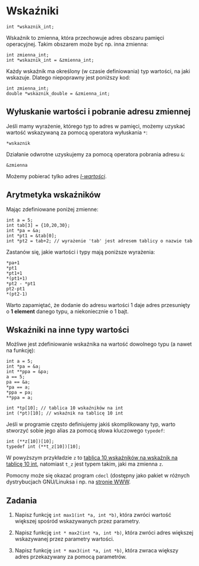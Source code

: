 Wskaźniki
=========================

    int *wskaznik_int;

Wskaźnik to zmienna, która przechowuje adres
obszaru pamięci operacyjnej.
Takim obszarem może być np. inna zmienna:

    int zmienna_int;
    int *wskaznik_int = &zmienna_int;

Każdy wskaźnik ma określony (w czasie definiowania) typ wartości,
na jaki wskazuje.
Dlatego niepoprawny jest poniższy kod:

    int zmienna_int;
    double *wskaznik_double = &zmienna_int;


Wyłuskanie wartości i pobranie adresu zmiennej
-------------------------
Jeśli mamy wyrażenie, którego typ to adres w pamięci,
możemy uzyskać wartość wskazywaną za pomocą operatora wyłuskania `*`:

    *wskaznik

Działanie odwrotne uzyskujemy za pomocą operatora pobrania adresu `&`:

    &zmienna

Możemy pobierać tylko adres *[l-wartości][l_wartosc]*.

[l_wartosc]: http://pl.wikipedia.org/wiki/L-warto%C5%9B%C4%87


Arytmetyka wskaźników
-------------------------
Mając zdefiniowane poniżej zmienne:

    int a = 5;
    int tab[3] = {10,20,30};
    int *pa = &a;
    int *pt1 = &tab[0];
    int *pt2 = tab+2; // wyrażenie 'tab' jest adresem tablicy o nazwie tab

Zastanów się, jakie wartości i typy mają poniższe wyrażenia:

    *pa+1
    *pt1
    *pt1+1
    *(pt1+1)
    *pt2 - *pt1
    pt2-pt1
    *(pt2-1)

Warto zapamiętać, że dodanie do adresu wartości 1 daje adres
przesunięty o **1 element** danego typu, a niekoniecznie o 1 bajt.


Wskaźniki na inne typy wartości
-------------------------
Możliwe jest zdefiniowanie wskaźnika na wartość dowolnego typu (a nawet na funkcję):

    int a = 5;
    int *pa = &a;
    int **ppa = &pa;
    a == 5;
    pa == &a;
    *pa == a;
    *ppa = pa;
    **ppa = a;

    int *tp[10]; // tablica 10 wskaźników na int
    int (*pt)[10]; // wskaźnik na tablicę 10 int

Jeśli w programie często definiujemy jakiś skomplikowany typ,
warto stworzyć sobie jego alias za pomocą słowa kluczowego `typedef`:

    int (**z[10])[10];
    typedef int (**t_z[10])[10];

W powyższym przykładzie `z` to [tablica 10 wskaźników na wskaźnik na tablicę 10 int][deklaracja_1],
natomiast `t_z` jest typem takim, jaki ma zmienna `z`.

Pomocny może się okazać program `cdecl` (dostępny jako pakiet
w różnych dystrybucjach GNU/Linuksa i np. na [stronie WWW][cdecl_online].

[deklaracja_1]: http://cdecl.ridiculousfish.com/?q=explain+int+%28**z%5B10%5D%29%5B10%5D
[cdecl_online]: http://cdecl.ridiculousfish.com/


Zadania
-------------------------

1.  Napisz funkcję `int max1(int *a, int *b)`, która zwróci wartość
    większej spośród wskazywanych przez parametry.

2.  Napisz funkcję `int * max2(int *a, int *b)`, która zwróci adres
    większej wskazywanej przez parametry wartości.

3.  Napisz funkcję `int * max3(int *a, int *b)`, która zwraca większy adres
    przekazywany za pomocą parametrów.

